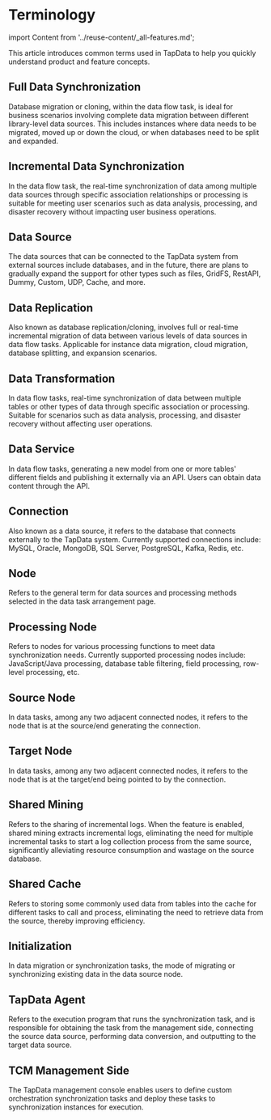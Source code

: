 # Terminology

import Content from '../reuse-content/_all-features.md';

<Content />

This article introduces common terms used in TapData to help you quickly understand product and feature concepts.

## Full Data Synchronization

Database migration or cloning, within the data flow task, is ideal for business scenarios involving complete data migration between different library-level data sources. This includes instances where data needs to be migrated, moved up or down the cloud, or when databases need to be split and expanded.

## Incremental Data Synchronization

In the data flow task, the real-time synchronization of data among multiple data sources through specific association relationships or processing is suitable for meeting user scenarios such as data analysis, processing, and disaster recovery without impacting user business operations.

## Data Source

The data sources that can be connected to the TapData system from external sources include databases, and in the future, there are plans to gradually expand the support for other types such as files, GridFS, RestAPI, Dummy, Custom, UDP, Cache, and more.

## Data Replication
Also known as database replication/cloning, involves full or real-time incremental migration of data between various levels of data sources in data flow tasks. Applicable for instance data migration, cloud migration, database splitting, and expansion scenarios.

## Data Transformation
In data flow tasks, real-time synchronization of data between multiple tables or other types of data through specific association or processing. Suitable for scenarios such as data analysis, processing, and disaster recovery without affecting user operations.

## Data Service
In data flow tasks, generating a new model from one or more tables' different fields and publishing it externally via an API. Users can obtain data content through the API.



## Connection
Also known as a data source, it refers to the database that connects externally to the TapData system. Currently supported connections include: MySQL, Oracle, MongoDB, SQL Server, PostgreSQL, Kafka, Redis, etc.

## Node
Refers to the general term for data sources and processing methods selected in the data task arrangement page.

## Processing Node
Refers to nodes for various processing functions to meet data synchronization needs. Currently supported processing nodes include: JavaScript/Java processing, database table filtering, field processing, row-level processing, etc.

## Source Node
In data tasks, among any two adjacent connected nodes, it refers to the node that is at the source/end generating the connection.

## Target Node
In data tasks, among any two adjacent connected nodes, it refers to the node that is at the target/end being pointed to by the connection.

## Shared Mining
Refers to the sharing of incremental logs. When the feature is enabled, shared mining extracts incremental logs, eliminating the need for multiple incremental tasks to start a log collection process from the same source, significantly alleviating resource consumption and wastage on the source database.

## Shared Cache
Refers to storing some commonly used data from tables into the cache for different tasks to call and process, eliminating the need to retrieve data from the source, thereby improving efficiency.

## Initialization
In data migration or synchronization tasks, the mode of migrating or synchronizing existing data in the data source node.

## TapData Agent

Refers to the execution program that runs the synchronization task, and is responsible for obtaining the task from the management side, connecting the source data source, performing data conversion, and outputting to the target data source.

## TCM Management Side

The TapData management console enables users to define custom orchestration synchronization tasks and deploy these tasks to synchronization instances for execution.